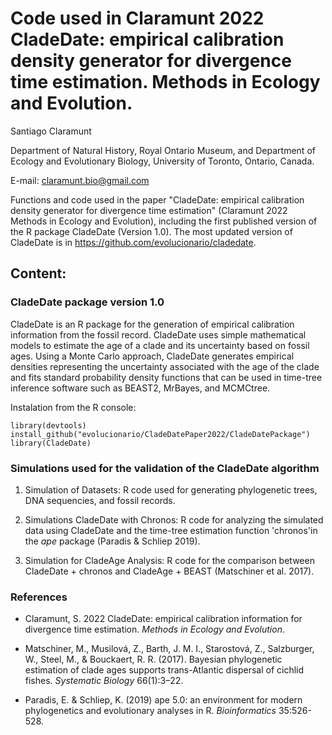 # Code used in Claramunt 2022 CladeDate: empirical calibration density generator for divergence time estimation. Methods in Ecology and Evolution.

Santiago Claramunt

Department of Natural History, Royal Ontario Museum, and
Department of Ecology and Evolutionary Biology, University of Toronto, Ontario, Canada.

E-mail: claramunt.bio@gmail.com

Functions and code used in the paper "CladeDate: empirical calibration density generator for divergence time estimation" (Claramunt 2022 Methods in Ecology and Evolution), including the first published version of the R package CladeDate (Version 1.0). The most updated version of CladeDate is in https://github.com/evolucionario/cladedate.


## Content:

### CladeDate package version 1.0

CladeDate is an R package for the generation of empirical calibration information from the fossil record. CladeDate uses simple mathematical models to estimate the age of a clade and its uncertainty based on fossil ages. Using a Monte Carlo approach, CladeDate generates empirical densities representing the uncertainty associated with the age of the clade and fits standard probability density functions that can be used in time-tree inference software such as BEAST2, MrBayes, and MCMCtree.

Instalation from the R console:

````
library(devtools)
install_github("evolucionario/CladeDatePaper2022/CladeDatePackage")
library(CladeDate)
````

### Simulations used for the validation of the CladeDate algorithm

  1. Simulation of Datasets: R code used for generating phylogenetic trees, DNA sequencies, and fossil records.
  
  2. Simulations CladeDate with Chronos: R code for analyzing the simulated data using CladeDate and the time-tree estimation function 'chronos'in the _ape_ package (Paradis & Schliep 2019).

  3. Simulation for CladeAge Analysis: R code for the comparison between CladeDate + chronos and CladeAge + BEAST (Matschiner et al. 2017).


### References

- Claramunt, S. 2022 CladeDate: empirical calibration information for divergence time estimation. _Methods in Ecology and Evolution_.

- Matschiner, M., Musilová, Z., Barth, J. M. I., Starostová, Z., Salzburger, W., Steel, M., & Bouckaert, R. R. (2017). Bayesian phylogenetic estimation of clade ages supports trans-Atlantic dispersal of cichlid fishes. _Systematic Biology_ 66(1):3–22.

- Paradis, E. & Schliep, K. (2019) ape 5.0: an environment for modern phylogenetics and evolutionary analyses in R. _Bioinformatics_ 35:526-528.
